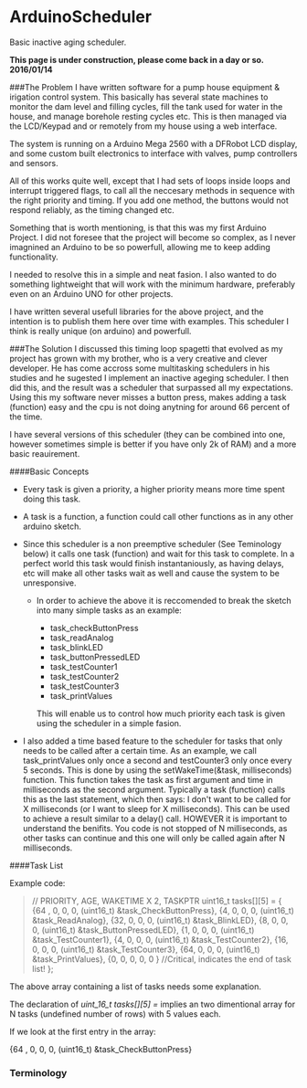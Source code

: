 # ArduinoScheduler
Basic inactive aging scheduler.


**This page is under construction, please come back in a day or so.**
**2016/01/14**

###The Problem
I have written software for a pump house equipment & irigation control system.
This basically has several state machines to monitor the dam level and filling cycles, 
fill the tank used for water in the house, and manage borehole resting cycles etc.
This is then managed via the LCD/Keypad and or remotely from my house using a web interface.

The system is running on a Arduino Mega 2560 with a DFRobot LCD display, and some custom built electronics
to interface with valves, pump controllers and sensors.

All of this works quite well, except that I had sets of loops inside loops and interrupt triggered flags, to call all
the neccesary methods in sequence with the right priority and timing. If you add one method, the buttons would not
respond reliably, as the timing changed etc.

Something that is worth mentioning, is that this was my first Arduino Project. I did not foresee that the
project will become so complex, as I never imagnined an Arduino to be so powerfull, allowing me to keep adding functionality.

I needed to resolve this in a simple and neat fasion. I also wanted to do something lightweight that will work with the
minimum hardware, preferably even on an Arduino UNO for other projects.

I have written several usefull libraries for the above project, and the intention is to publish them here
over time with examples. This scheduler I think is really unique (on arduino) and powerfull.

###The Solution
I discussed this timing loop spagetti that evolved as my project has grown with my brother, who is
a very creative and clever developer. He has come accross some multitasking schedulers in his studies and he
sugested I implement an inactive ageging scheduler. I then did this, and the result was a scheduler that
surpassed all my expectations. Using this my software never misses a button press, makes adding a task (function)
easy and the cpu is not doing anytning for around 66 percent of the time.

I have several versions of this scheduler (they can be combined into one, however sometimes simple is better if
you have only 2k of RAM) and a more basic reauirement.

####Basic Concepts

* Every task is given a priority, a higher priority means more time spent doing this task.

* A task is a function, a function could call other functions as in any other arduino sketch.

* Since this scheduler is a non preemptive scheduler (See Teminology below) it calls one task (function) and wait for
  this task to complete. In a perfect world this task would finish instantaniously, as having delays, etc will make all
  other tasks wait as well and cause the system to be unresponsive.

  * In order to achieve the above it is reccomended to break the sketch into many simple tasks as an example:
    * task_checkButtonPress
    * task_readAnalog
    * task_blinkLED
    * task_buttonPressedLED
    * task_testCounter1
    * task_testCounter2
    * task_testCounter3
    * task_printValues
    
    This will enable us to control how much priority each task is given using the scheduler in a simple fasion.
    
* I also added a time based feature to the scheduler for tasks that only needs to be called after a certain time.
  As an example, we call task_printValues only once a second and testCounter3 only once every 5 seconds. This is done by using 
  the setWakeTime(&task, milliseconds) function. This function takes the task as first argument and time in 
  milliseconds as the second argument. Typically a task (function) calls this as the last statement, which then says:
  I don't want to be called for X milliseconds (or I want to sleep for X milliseconds). This can be used to achieve a result
  similar to a delay() call. HOWEVER it is important to understand the benifits. You code is not stopped of N milliseconds,
  as other tasks can continue and this one will only be called again after N milliseconds.
  
  
 ####Task List
 
 Example code:
 
>// PRIORITY, AGE, WAKETIME X 2, TASKPTR
>uint16_t tasks[][5] = {
>  {64 ,  0, 0, 0, (uint16_t) &task_CheckButtonPress},
>  {4,    0, 0, 0, (uint16_t) &task_ReadAnalog},
>  {32,   0, 0, 0, (uint16_t) &task_BlinkLED},
>  {8,    0, 0, 0, (uint16_t) &task_ButtonPressedLED},
>  {1,    0, 0, 0, (uint16_t) &task_TestCounter1},
>  {4,    0, 0, 0, (uint16_t) &task_TestCounter2},
>  {16,   0, 0, 0, (uint16_t) &task_TestCounter3},
>  {64,   0, 0, 0, (uint16_t) &task_PrintValues},
>  {0,    0, 0, 0, 0 } //Critical, indicates the end of task list!
>};
  
The above array containing a list of tasks needs some explanation.

The declaration of *uint_16_t tasks[][5] =* implies an two dimentional array for N tasks (undefined number of rows) with 5 values each.

If we look at the first entry in the array:

{64 ,  0, 0, 0, (uint16_t) &task_CheckButtonPress}


  

### Terminology



